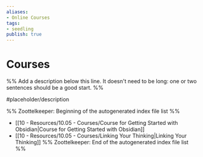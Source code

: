 ```yaml
---
aliases: 
- Online Courses
tags:
- seedling
publish: true
---
```


#  Courses

%% Add a description below this line. It doesn't need to be long: one or two sentences should be a good start. %%

#placeholder/description 

%% Zoottelkeeper: Beginning of the autogenerated index file list  %%
-  [[10 - Resources/10.05 - Courses/Course for Getting Started with Obsidian|Course for Getting Started with Obsidian]]
-  [[10 - Resources/10.05 - Courses/Linking Your Thinking|Linking Your Thinking]]
%% Zoottelkeeper: End of the autogenerated index file list  %%
